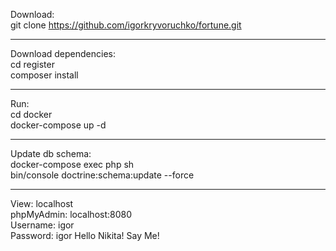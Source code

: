Download:<br>
git clone https://github.com/igorkryvoruchko/fortune.git
<hr>
Download dependencies:<br>
cd register<br>
composer install
<hr>
Run:<br>
cd docker<br>
docker-compose up -d
<hr>
Update db schema:<br>
docker-compose exec php sh<br>
bin/console doctrine:schema:update --force
<hr>
View: localhost<br>
phpMyAdmin: localhost:8080<br>
Username: igor<br>
Password: igor
Hello Nikita!
Say Me!
